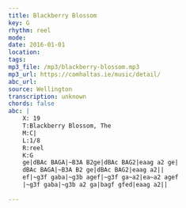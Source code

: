 ```yaml
---
title: Blackberry Blossom
key: G
rhythm: reel
mode: 
date: 2016-01-01
location:
tags: 
mp3_file: /mp3/blackberry-blossom.mp3
mp3_url: https://comhaltas.ie/music/detail/
abc_url: 
source: Wellington
transcription: unknown
chords: false
abc: |
    X: 19
    T:Blackberry Blossom, The
    M:C|
    L:1/8
    R:reel
    K:G
    ge|dBAc BAGA|~B3A B2ge|dBAc BAG2|eaag a2 ge|
    dBAc BAGA|~B3A B2 ge|dBAc BAG2|eaag a2||
    ef|~g3f gaba|~g3b agef|~g3f ga~a2|ea~a2 agef
    |~g3f gaba|~g3b a2 ga|bagf gfed|eaag a2||
    
---
```


